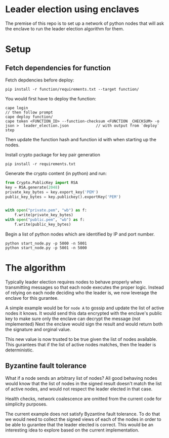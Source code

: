 # Leader election using enclaves
The premise of this repo is to set up a network of python nodes that will ask the enclave to run the leader election algorithm for them. 

# Setup
## Fetch dependencies for function
Fetch depdencies before deploy:
```
pip install -r function/requirements.txt --target function/
```

You would first have to deploy the function: 
```
cape login                                                                                                   // then follow prompt
cape deploy function/
cape token <FUNCTION_ID> --function-checksum <FUNCTION _CHECKSUM> -o json >  leader_election.json            // with output from `deploy` step
```

Then update the function hash and function id with when starting up the nodes.

Install crypto package for key pair generation
```
pip install -r requirements.txt
```

Generate the crypto content (in python) and run:
``` python
from Crypto.PublicKey import RSA
key = RSA.generate(2048)
private_key_bytes = key.export_key('PEM')
public_key_bytes = key.publickey().exportKey('PEM')


with open("private.pem", "wb") as f:
    f.write(private_key_bytes)
with open("public.pem", "wb") as f:
    f.write(public_key_bytes)
```
Begin a list of python nodes which are identified by IP and port number. 
```
python start_node.py -p 5000 -n 5001
python start_node.py -p 5001 -n 5000
```

# The algorithm
Typically leader election requires nodes to behave properly when transmitting messages so that each node 
executes the proper logic. Instead of relying on each node deciding who the leader is, we now leverage
the enclave for this gurantee.

A simple example would be for `node A` to gossip and update the list of active nodes it knows. 
It would send this data encrypted with the enclave's public key to make sure only the enclave can decrypt the message (not implemented)
Next the enclave would sign the result and would return both the signature and orginal value. 

This new value is now trusted to be true given the list of nodes available. 
This gurantees that if the list of active nodes matches, then the leader is deterministic.

## Byzantine fault tolerance
What if a node sends an arbitrary list of nodes? 
All good behaving nodes would know that the list of nodes in the signed result doesn't match the list of
active nodes, and would not respect the leader elected in that case.

Health checks, network coalescence are omitted from the current code for simplicity purposes.

The current example does not satisfy Byzantine fault tolerance. To do that we would need to collect
the signed views of each of the nodes in order to be able to gurantee that the leader elected is correct.
This would be an interesting idea to explore based on the current implementation.



